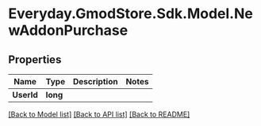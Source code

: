 # Everyday.GmodStore.Sdk.Model.NewAddonPurchase
## Properties

Name | Type | Description | Notes
------------ | ------------- | ------------- | -------------
**UserId** | **long** |  | 

[[Back to Model list]](../README.md#documentation-for-models) [[Back to API list]](../README.md#documentation-for-api-endpoints) [[Back to README]](../README.md)

